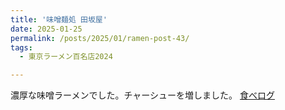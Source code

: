 ```yaml
---
title: '味噌麺処 田坂屋'
date: 2025-01-25
permalink: /posts/2025/01/ramen-post-43/
tags:
  - 東京ラーメン百名店2024

---
```


濃厚な味噌ラーメンでした。チャーシューを増しました。
[食べログ](https://tabelog.com/tokyo/A1305/A130501/13282625/)

